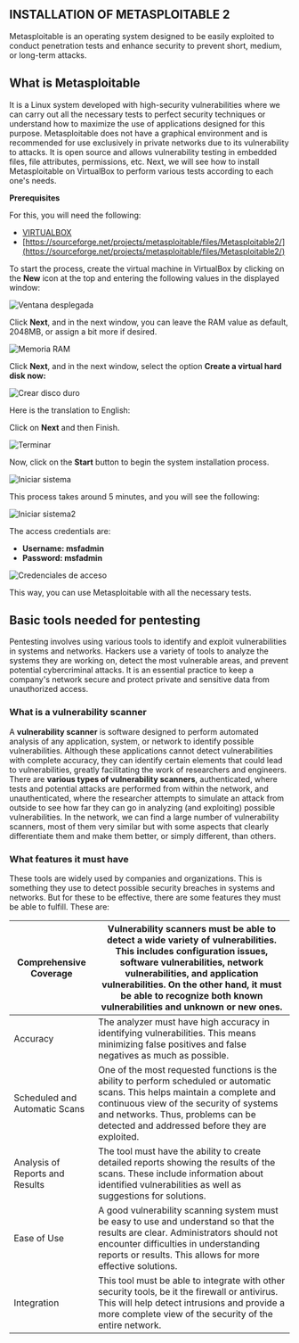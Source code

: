 ## **INSTALLATION OF METASPLOITABLE 2**

Metasploitable is an operating system designed to be easily exploited to conduct penetration tests and enhance security to prevent short, medium, or long-term attacks.

## **What is Metasploitable**

It is a Linux system developed with high-security vulnerabilities where we can carry out all the necessary tests to perfect security techniques or understand how to maximize the use of applications designed for this purpose. Metasploitable does not have a graphical environment and is recommended for use exclusively in private networks due to its vulnerability to attacks. It is open source and allows vulnerability testing in embedded files, file attributes, permissions, etc. Next, we will see how to install Metasploitable on VirtualBox to perform various tests according to each one's needs.

**Prerequisites**

For this, you will need the following:

- [VIRTUALBOX](https://www.virtualbox.org/wiki/Downloads)
- [https://sourceforge.net/projects/metasploitable/files/Metasploitable2/](https://sourceforge.net/projects/metasploitable/files/Metasploitable2/)

To start the process, create the virtual machine in VirtualBox by clicking on the **New** icon at the top and entering the following values in the displayed window:

![Ventana desplegada](https://github.com/4GeeksAcademy/cybersecurity-syllabus/blob/main/assets/ventana-desplegada.png?raw=true)

Click **Next**, and in the next window, you can leave the RAM value as default, 2048MB, or assign a bit more if desired.

![Memoria RAM](https://github.com/4GeeksAcademy/cybersecurity-syllabus/blob/main/assets/memoria-ram.png?raw=true)

Click **Next**, and in the next window, select the option **Create a virtual hard disk now:**

![Crear disco duro](https://github.com/4GeeksAcademy/cybersecurity-syllabus/blob/main/assets/crear-disco-duro.png?raw=true)

Here is the translation to English:

Click on **Next** and then Finish.

![Terminar](https://github.com/4GeeksAcademy/cybersecurity-syllabus/blob/main/assets/terminar.png?raw=true)

Now, click on the **Start** button to begin the system installation process.

![Iniciar sistema](https://github.com/4GeeksAcademy/cybersecurity-syllabus/blob/main/assets/iniciar-sistema.png?raw=true)

This process takes around 5 minutes, and you will see the following:

![Iniciar sistema2](https://github.com/4GeeksAcademy/cybersecurity-syllabus/blob/main/assets/iniciar-sistema2.png?raw=true)

The access credentials are:

- **Username: msfadmin**
- **Password: msfadmin**

![Credenciales de acceso](https://github.com/4GeeksAcademy/cybersecurity-syllabus/blob/main/assets/credenciales-de-acceso.png?raw=true)

This way, you can use Metasploitable with all the necessary tests.

## **Basic tools needed for pentesting**

Pentesting involves using various tools to identify and exploit vulnerabilities in systems and networks. Hackers use a variety of tools to analyze the systems they are working on, detect the most vulnerable areas, and prevent potential cybercriminal attacks. It is an essential practice to keep a company's network secure and protect private and sensitive data from unauthorized access.

### **What is a vulnerability scanner**

A **vulnerability scanner** is software designed to perform automated analysis of any application, system, or network to identify possible vulnerabilities. Although these applications cannot detect vulnerabilities with complete accuracy, they can identify certain elements that could lead to vulnerabilities, greatly facilitating the work of researchers and engineers. There are **various types of vulnerability scanners**, authenticated, where tests and potential attacks are performed from within the network, and unauthenticated, where the researcher attempts to simulate an attack from outside to see how far they can go in analyzing (and exploiting) possible vulnerabilities. In the network, we can find a large number of vulnerability scanners, most of them very similar but with some aspects that clearly differentiate them and make them better, or simply different, than others.

### **What features it must have**

These tools are widely used by companies and organizations. This is something they use to detect possible security breaches in systems and networks. But for these to be effective, there are some features they must be able to fulfill. These are:

| Comprehensive Coverage | Vulnerability scanners must be able to detect a wide variety of vulnerabilities. This includes configuration issues, software vulnerabilities, network vulnerabilities, and application vulnerabilities. On the other hand, it must be able to recognize both known vulnerabilities and unknown or new ones. |
| --- | --- |
| Accuracy | The analyzer must have high accuracy in identifying vulnerabilities. This means minimizing false positives and false negatives as much as possible. |
| Scheduled and Automatic Scans | One of the most requested functions is the ability to perform scheduled or automatic scans. This helps maintain a complete and continuous view of the security of systems and networks. Thus, problems can be detected and addressed before they are exploited. |
| Analysis of Reports and Results | The tool must have the ability to create detailed reports showing the results of the scans. These include information about identified vulnerabilities as well as suggestions for solutions. |
| Ease of Use | A good vulnerability scanning system must be easy to use and understand so that the results are clear. Administrators should not encounter difficulties in understanding reports or results. This allows for more effective solutions. |
| Integration | This tool must be able to integrate with other security tools, be it the firewall or antivirus. This will help detect intrusions and provide a more complete view of the security of the entire network. |
